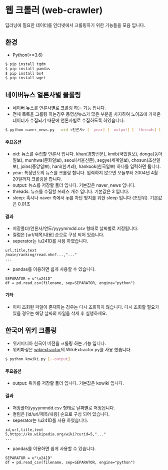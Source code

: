 # 웹 크롤러 (web-crawler)
딥러닝에 필요한 데이터를 인터넷에서 크롤링하기 위한 기능들을 모음 입니다.

## 환경
* Python(>=3.6)

```sh
$ pip install tqdm
$ pip install pandas
$ pip install bs4
$ pip install wget
```

## 네이버뉴스 얼론사별 클롤링
* 네이버 뉴스를 언론사별로 크롤링 하는 기능 입니다.
* 전체 목록을 크롤링 하는경우 동영상뉴스가 많은 부분을 차지하여 노이즈에 가까운 데이터가 수집되기 때문에 언론사별로 수집하도록 하였습니다.

```sh
$ python naver_news.py --oid <언론사> [--year] [--output] [--threads] [--sleep]
```

#### 주요옵션
* oid: 뉴스를 수집할 언론사 입니다. khan(경향신문), kmib(국민일보), donga(동아일보), munhwa(문화일보), seoul(서울신문), segye(세계일보), chosun(조선일보), joins(중앙일보), hani(한겨레), hankook(한국일보) 하나를 입력하면 됩니다.
* year: 특정년도의 뉴스를 크롤링 합니다. 입력하지 않으면 오늘부터 2004년 4월 20일까지 크롤링을 합니다.
* output: 뉴스를 저장할 폴더 입니다. 기본값은 naver_news 입니다.
* threads: 뉴스를 수집할 쓰레스 개수 입니다. 기본값은 3 입니다.
* sleep: 혹시나 naver 측에서 ip를 차단 방지를 위한 sleep 입니다 (초단위). 기본값은 0.01초

#### 결과
* 저장폴더/언론사/연도/yyyymmdd.csv 형태로 날짜별로 저정됩니다.
* 컬럼은 [url/제목/내용] 순으로 구성 되어 있습니다.
* seperator는 \u241D를 사용 하였습니다.
```
url,title,text
/main/ranking/read.nhn?...,"..."
...
```
* pandas를 이용하면 쉽게 사용할 수 있습니다.
```
SEPARATOR = u"\u241D"
df = pd.read_csv(filename, sep=SEPARATOR, engine="python")
```

#### 기타
* 이미 조회된 파일이 존재하는 경우는 다시 조회하지 않습니다. 다시 조회할 필요가 있을 경우는 해당 날짜의 파일을 삭제 후 실행하세요.




## 한국어 위키 크롤링
* 위키피디아 한국어 버전을 크롤링 하는 기능 입니다.
* 위키파싱은 [wikiextractor](https://github.com/attardi/wikiextractor)의 WikiExtractor.py를 사용 했습니다.

```sh
$ python kowiki.py [--output]
```

#### 주요옵션
* output: 위키를 저장할 폴더 입니다. 기본값은 kowiki 입니다.

#### 결과
* 저장폴더/yyyymmdd.csv 형태로 날짜별로 저정됩니다.
* 컬럼은 [id/url/제목/내용] 순으로 구성 되어 있습니다.
* seperator는 \u241D를 사용 하였습니다.
```
id,url,title,text
5,https://ko.wikipedia.org/wiki?curid=5,"..."
...
```
* pandas를 이용하면 쉽게 사용할 수 있습니다.
```
SEPARATOR = u"\u241D"
df = pd.read_csv(filename, sep=SEPARATOR, engine="python")
```

